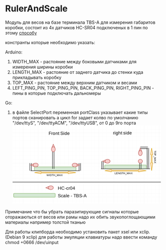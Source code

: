 # RulerAndScale
Модуль для весов на базе терминала TBS-A для измерения габаритов коробки, состоит из 4х датчиков HC-SR04 подключеных в 1 пин
по этому [способу](http://www.instructables.com/id/Hack-an-HC-SR04-to-a-3-pin-sensor/)

констранты которые необходимо указать:

Arduino:
1) WIDTH_MAX - растояние между боковыми датчиками для измерения ширины коробки
2) LENGTH_MAX - растояние от заднего датчика до стенки куда прикладывать коробку
3) TOP_MAX - растояние между верхним датчиком и весами
4) LEFT_PING_PIN, TOP_PING_PIN, BACK_PING_PIN, RIGHT_PING_PIN - пины в которые подключать дальномеры

Go: 
1) в файле SelectPort переменная portClass указывает какие типы портов сканировать а цикл for задает колво 
по умолчанию "/dev/ttyS", "/dev/ttyACM", "/dev/ttyUSB", от 0 до 9го порта
![Image alt](https://github.com/TrashPony/RulerAndScale/raw/master/image.png)

Примечание что бы убрать паразитирующие сигналы которые оторажаються от весов или рамы надо их обить 
звукопоглощающими материалы например толстой тканью

Для работы клипборда необходимо установить пакет xsel или xclip. (Debian 9 xclip)
для работы эмуляции клавиатуры надо ввести команду chmod +0666 /dev/uinput 
